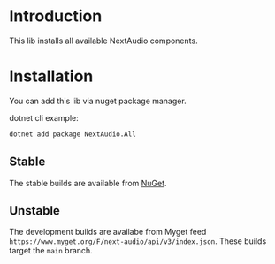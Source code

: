 # Introduction
This lib installs all available NextAudio components.

# Installation
You can add this lib via nuget package manager.

dotnet cli example:

```bash
dotnet add package NextAudio.All
```

## Stable
The stable builds are available from [NuGet](https://www.nuget.org/profiles/NextAudio).

## Unstable
The development builds are availabe from Myget feed `https://www.myget.org/F/next-audio/api/v3/index.json`.
These builds target the `main` branch.

